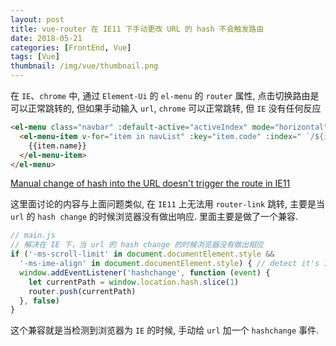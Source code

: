 ```yaml
---
layout: post
title: vue-router 在 IE11 下手动更改 URL 的 hash 不会触发路由
date: 2018-05-21
categories: [FrontEnd, Vue]
tags: [Vue]
thumbnail: /img/vue/thumbnail.png
---
```


在 `IE`、`chrome` 中, 通过 `Element-Ui` 的 `el-menu` 的 `router` 属性, 点击切换路由是可以正常跳转的, 但如果手动输入 `url`, `chrome` 可以正常跳转, 但 `IE` 没有任何反应

``` html
<el-menu class="navbar" :default-active="activeIndex" mode="horizontal" router>
  <el-menu-item v-for="item in navList" :key="item.code" :index=" `/${item.code}` ">
    {{item.name}}
  </el-menu-item>
</el-menu>
```

[Manual change of hash into the URL doesn't trigger the route in IE11](https://github.com/vuejs/vue-router/issues/1849)

这里面讨论的内容与上面问题类似, 在 `IE11` 上无法用 `router-link` 跳转, 主要是当 `url` 的 `hash change` 的时候浏览器没有做出响应. 里面主要是做了一个兼容.

``` js
// main.js
// 解决在 IE 下，当 url 的 hash change 的时候浏览器没有做出相应
if ('-ms-scroll-limit' in document.documentElement.style &&
  '-ms-ime-align' in document.documentElement.style) { // detect it's IE11
  window.addEventListener('hashchange', function (event) {
    let currentPath = window.location.hash.slice(1)
    router.push(currentPath)
  }, false)
}
```

这个兼容就是当检测到浏览器为 `IE` 的时候, 手动给 `url` 加一个 `hashchange` 事件.
